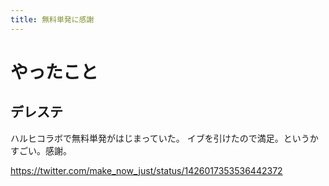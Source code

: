 ```yaml
---
title: 無料単発に感謝
---
```


# やったこと

## デレステ

ハルヒコラボで無料単発がはじまっていた。
イブを引けたので満足。というかすごい。感謝。

<https://twitter.com/make_now_just/status/1426017353536442372>
